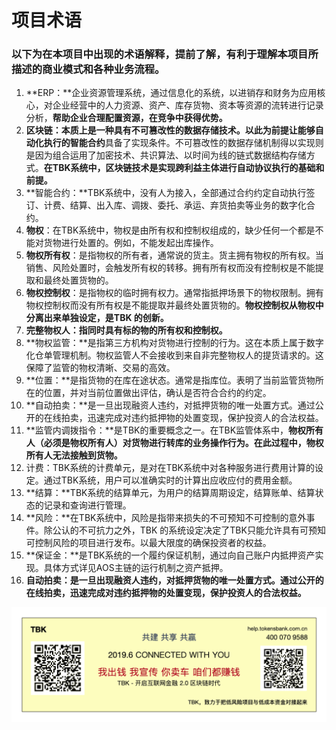# 项目术语

### 以下为在本项目中出现的术语解释，提前了解，有利于理解本项目所描述的商业模式和各种业务流程。

1. **ERP：**企业资源管理系统，通过信息化的系统，以进销存和财务为应用核心，对企业经营中的人力资源、资产、库存货物、资本等资源的流转进行记录分析，**帮助企业合理配置资源，在竞争中获得优势。**
2. **区块链：本质上是一种具有不可篡改性的数据存储技术。**以此为前提让能够自动化执行的**智能合约**具备了实现条件。不可篡改性的数据存储机制得以实现则是因为组合运用了加密技术、共识算法、以时间为线的链式数据结构存储方式。**在TBK系统中，区块链技术是实现跨利益主体进行自动协议执行的基础和前提。**
3. **智能合约：**TBK系统中，没有人为接入，全部通过合约约定自动执行签订、计费、结算、出入库、调拨、委托、承运、弃货拍卖等业务的数字化合约。
4. **物权**：在TBK系统中，物权是由所有权和控制权组成的，缺少任何一个都是不能对货物进行处置的。例如，不能发起出库操作。
5. **物权所有权**：是指物权的所有者，通常说的货主。货主拥有物权的所有权。当销售、风险处置时，会触发所有权的转移。拥有所有权而没有控制权是不能提取和最终处置货物的。
6. **物权控制权**：是指物权的临时拥有权力。通常指抵押场景下的物权限制。拥有物权控制权而没有所有权是不能提取并最终处置货物的。**物权控制权从物权中分离出来单独设定，是TBK 的创新。**
7. **完整物权人：指同时具有标的物的所有权和控制权。**
8. **物权监管：**是指第三方机构对货物进行控制的行为。这在本质上属于数字化仓单管理机制。物权监管人不会接收到来自非完整物权人的提货请求的。这保障了监管的物权清晰、交易的高效。
9. **位置：**是指货物的在库在途状态。通常是指库位。表明了当前监管货物所在的位置，并对当前位置做出评估，确认是否符合合约的约定。
10. **自动拍卖：**是一旦出现融资人违约，对抵押货物的唯一处置方式。通过公开的在线拍卖，迅速完成对违约抵押物的处置变现，保护投资人的合法权益。
11. **监管内调拨指令：**是TBK的重要概念之一。在TBK监管体系中，**物权所有人（必须是物权所有人）对货物进行转库的业务操作行为。在此过程中，物权所有人无法接触到货物。**
12. 计费：TBK系统的计费单元，是对在TBK系统中对各种服务进行费用计算的设定。通过TBK系统，用户可以准确实时的计算出应收应付的费用金额。
13. **结算：**TBK系统的结算单元，为用户的结算周期设定，结算账单、结算状态的记录和查询进行管理。
14. **风险：**在TBK系统中，风险是指带来损失的不可预知不可控制的意外事件。除公认的不可抗力之外，TBK 的系统设定决定了TBK只能允许具有可预知可控制风险的项目进行发布。以最大限度的确保投资者的权益。
15. **保证金：**是TBK系统的一个履约保证机制，通过向自己账户内抵押资产实现。具体方式详见AOS主链的运行机制之资产抵押。
16. **自动拍卖：是一旦出现融资人违约，对抵押货物的唯一处置方式。通过公开的在线拍卖，迅速完成对违约抵押物的处置变现，保护投资人的合法权益。**



![](../.gitbook/assets/tbktokensbank-guang-gao-11.gif)

